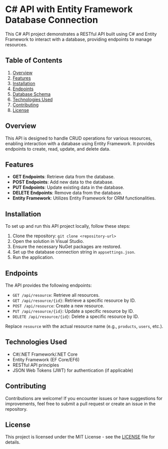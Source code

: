 # C# API with Entity Framework Database Connection

This C# API project demonstrates a RESTful API built using C# and Entity Framework to interact with a database, providing endpoints to manage resources.

## Table of Contents

1. [Overview](#overview)
2. [Features](#features)
3. [Installation](#installation)
4. [Endpoints](#endpoints)
5. [Database Schema](#database-schema)
6. [Technologies Used](#technologies-used)
7. [Contributing](#contributing)
8. [License](#license)

## Overview

This API is designed to handle CRUD operations for various resources, enabling interaction with a database using Entity Framework. It provides endpoints to create, read, update, and delete data.

## Features

- **GET Endpoints**: Retrieve data from the database.
- **POST Endpoints**: Add new data to the database.
- **PUT Endpoints**: Update existing data in the database.
- **DELETE Endpoints**: Remove data from the database.
- **Entity Framework**: Utilizes Entity Framework for ORM functionalities.

## Installation

To set up and run this API project locally, follow these steps:

1. Clone the repository: `git clone <repository-url>`
2. Open the solution in Visual Studio.
3. Ensure the necessary NuGet packages are restored.
4. Set up the database connection string in `appsettings.json`.
5. Run the application.

## Endpoints

The API provides the following endpoints:

- `GET /api/resource`: Retrieve all resources.
- `GET /api/resource/{id}`: Retrieve a specific resource by ID.
- `POST /api/resource`: Create a new resource.
- `PUT /api/resource/{id}`: Update a specific resource by ID.
- `DELETE /api/resource/{id}`: Delete a specific resource by ID.

Replace `resource` with the actual resource name (e.g., `products`, `users`, etc.).


## Technologies Used

- C#/.NET Framework/.NET Core
- Entity Framework (EF Core/EF6)
- RESTful API principles
- JSON Web Tokens (JWT) for authentication (if applicable)

## Contributing

Contributions are welcome! If you encounter issues or have suggestions for improvements, feel free to submit a pull request or create an issue in the repository.

## License

This project is licensed under the MIT License - see the [LICENSE](LICENSE) file for details.


